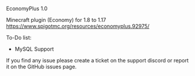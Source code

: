 EconomyPlus 1.0

Minecraft plugin (Economy) for 1.8 to 1.17
https://www.spigotmc.org/resources/economyplus.92975/

To-Do list:
- MySQL Support

If you find any issue please create a ticket on the support discord or report it on the GitHub issues page.


